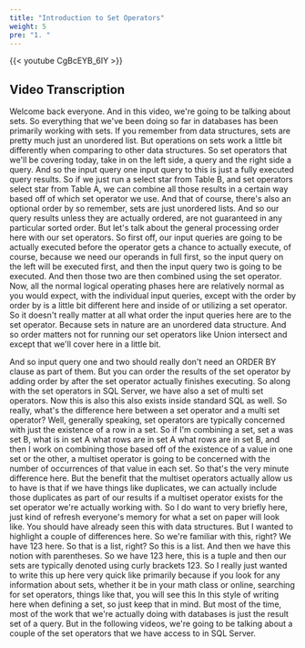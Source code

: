 ```yaml
---
title: "Introduction to Set Operators"
weight: 5
pre: "1. "
---
```


{{< youtube CgBcEYB_6IY >}}

## Video Transcription

Welcome back everyone. And in this video, we're going to be talking about sets. So everything that we've been doing so far in databases has been primarily working with sets. If you remember from data structures, sets are pretty much just an unordered list. But operations on sets work a little bit differently when comparing to other data structures. So set operators that we'll be covering today, take in on the left side, a query and the right side a query. And so the input query one input query to this is just a fully executed query results. So if we just run a select star from Table B, and set operators select star from Table A, we can combine all those results in a certain way based off of which set operator we use. And that of course, there's also an optional order by so remember, sets are just unordered lists. And so our query results unless they are actually ordered, are not guaranteed in any particular sorted order. But let's talk about the general processing order here with our set operators. So first off, our input queries are going to be actually executed before the operator gets a chance to actually execute, of course, because we need our operands in full first, so the input query on the left will be executed first, and then the input query two is going to be executed. And then those two are then combined using the set operator. Now, all the normal logical operating phases here are relatively normal as you would expect, with the individual input queries, except with the order by order by is a little bit different here and inside of or utilizing a set operator. So it doesn't really matter at all what order the input queries here are to the set operator. Because sets in nature are an unordered data structure. And so order matters not for running our set operators like Union intersect and except that we'll cover here in a little bit. 

And so input query one and two should really don't need an ORDER BY clause as part of them. But you can order the results of the set operator by adding order by after the set operator actually finishes executing. So along with the set operators in SQL Server, we have also a set of multi set operators. Now this is also this also exists inside standard SQL as well. So really, what's the difference here between a set operator and a multi set operator? Well, generally speaking, set operators are typically concerned with just the existence of a row in a set. So if I'm combining a set, set a was set B, what is in set A what rows are in set A what rows are in set B, and then I work on combining those based off of the existence of a value in one set or the other, a multiset operator is going to be concerned with the number of occurrences of that value in each set. So that's the very minute difference here. But the benefit that the multiset operators actually allow us to have is that if we have things like duplicates, we can actually include those duplicates as part of our results if a multiset operator exists for the set operator we're actually working with. So I do want to very briefly here, just kind of refresh everyone's memory for what a set on paper will look like. You should have already seen this with data structures. But I wanted to highlight a couple of differences here. So we're familiar with this, right? We have 123 here. So that is a list, right? So this is a list. And then we have this notion with parentheses. So we have 123 here, this is a tuple and then our sets are typically denoted using curly brackets 123. So I really just wanted to write this up here very quick like primarily because if you look for any information about sets, whether it be in your math class or online, searching for set operators, things like that, you will see this In this style of writing here when defining a set, so just keep that in mind. But most of the time, most of the work that we're actually doing with databases is just the result set of a query. But in the following videos, we're going to be talking about a couple of the set operators that we have access to in SQL Server.